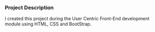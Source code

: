 ### Project Description

I created this project during the User Centric Front-End development module using HTML, CSS and BootStrap.